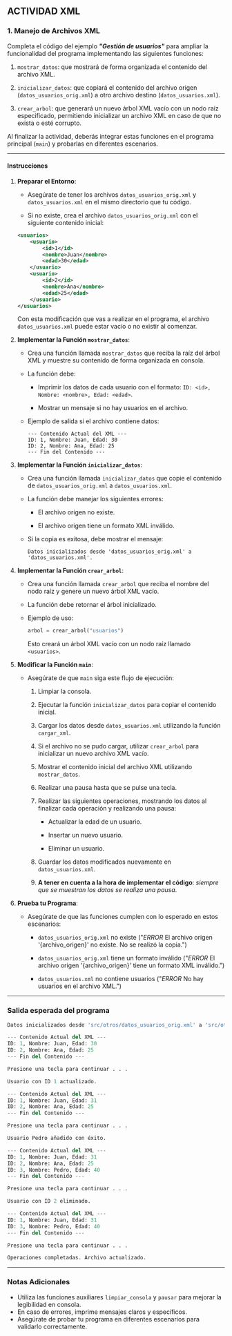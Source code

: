## ACTIVIDAD XML

### **1. Manejo de Archivos XML**

Completa el código del ejemplo ***"Gestión de usuarios"*** para ampliar la funcionalidad del programa implementando las siguientes funciones: 

1. `mostrar_datos`: que mostrará de forma organizada el contenido del archivo XML.

2. `inicializar_datos`: que copiará el contenido del archivo origen (`datos_usuarios_orig.xml`) a otro archivo destino (`datos_usuarios.xml`).

3. `crear_arbol`: que generará un nuevo árbol XML vacío con un nodo raíz especificado, permitiendo inicializar un archivo XML en caso de que no exista o esté corrupto.

Al finalizar la actividad, deberás integrar estas funciones en el programa principal (`main`) y probarlas en diferentes escenarios.

---

#### **Instrucciones**

1. **Preparar el Entorno**:

   - Asegúrate de tener los archivos `datos_usuarios_orig.xml` y `datos_usuarios.xml` en el mismo directorio que tu código.

   - Si no existe, crea el archivo `datos_usuarios_orig.xml` con el siguiente contenido inicial:

   ```xml
   <usuarios>
       <usuario>
           <id>1</id>
           <nombre>Juan</nombre>
           <edad>30</edad>
       </usuario>
       <usuario>
           <id>2</id>
           <nombre>Ana</nombre>
           <edad>25</edad>
       </usuario>
   </usuarios>
   ```

   Con esta modificación que vas a realizar en el programa, el archivo `datos_usuarios.xml` puede estar vacío o no existir al comenzar.

2. **Implementar la Función `mostrar_datos`**:

   - Crea una función llamada `mostrar_datos` que reciba la raíz del árbol XML y muestre su contenido de forma organizada en consola.

   - La función debe:
   
     - Imprimir los datos de cada usuario con el formato: `ID: <id>, Nombre: <nombre>, Edad: <edad>`.

     - Mostrar un mensaje si no hay usuarios en el archivo.

   - Ejemplo de salida si el archivo contiene datos:

     ```
     --- Contenido Actual del XML ---
     ID: 1, Nombre: Juan, Edad: 30
     ID: 2, Nombre: Ana, Edad: 25
     --- Fin del Contenido ---
     ```

3. **Implementar la Función `inicializar_datos`**:

   - Crea una función llamada `inicializar_datos` que copie el contenido de `datos_usuarios_orig.xml` a `datos_usuarios.xml`.

   - La función debe manejar los siguientes errores:
   
     - El archivo origen no existe.

     - El archivo origen tiene un formato XML inválido.

   - Si la copia es exitosa, debe mostrar el mensaje:
   
     ```
     Datos inicializados desde 'datos_usuarios_orig.xml' a 'datos_usuarios.xml'.
     ```

4. **Implementar la Función `crear_arbol`**:

   - Crea una función llamada `crear_arbol` que reciba el nombre del nodo raíz y genere un nuevo árbol XML vacío.

   - La función debe retornar el árbol inicializado.

   - Ejemplo de uso:
   
     ```python
     arbol = crear_arbol("usuarios")
     ```

     Esto creará un árbol XML vacío con un nodo raíz llamado `<usuarios>`.

5. **Modificar la Función `main`**:

   - Asegúrate de que `main` siga este flujo de ejecución:
   
     1. Limpiar la consola.

     2. Ejecutar la función `inicializar_datos` para copiar el contenido inicial.

     3. Cargar los datos desde `datos_usuarios.xml` utilizando la función `cargar_xml`.

     4. Si el archivo no se pudo cargar, utilizar `crear_arbol` para inicializar un nuevo archivo XML vacío.

     5. Mostrar el contenido inicial del archivo XML utilizando `mostrar_datos`.

     6. Realizar una pausa hasta que se pulse una tecla.

     7. Realizar las siguientes operaciones, mostrando los datos al finalizar cada operación y realizando una pausa:
     
        - Actualizar la edad de un usuario.

        - Insertar un nuevo usuario.

        - Eliminar un usuario.

     8. Guardar los datos modificados nuevamente en `datos_usuarios.xml`.

     9. **A tener en cuenta a la hora de implementar el código**: *siempre que se muestran los datos se realiza una pausa*.

6. **Prueba tu Programa**:

   - Asegúrate de que las funciones cumplen con lo esperado en estos escenarios:
   
     - `datos_usuarios_orig.xml` no existe ("*ERROR* El archivo origen '{archivo_origen}' no existe. No se realizó la copia.")

     - `datos_usuarios_orig.xml` tiene un formato inválido ("*ERROR* El archivo origen '{archivo_origen}' tiene un formato XML inválido.")

     - `datos_usuarios.xml` no contiene usuarios ("*ERROR* No hay usuarios en el archivo XML.")

---

### **Salida esperada del programa**

```python
Datos inicializados desde 'src/otros/datos_usuarios_orig.xml' a 'src/otros/datos_usuarios.xml'.

--- Contenido Actual del XML ---
ID: 1, Nombre: Juan, Edad: 30
ID: 2, Nombre: Ana, Edad: 25
--- Fin del Contenido ---

Presione una tecla para continuar . . .

Usuario con ID 1 actualizado.

--- Contenido Actual del XML ---
ID: 1, Nombre: Juan, Edad: 31
ID: 2, Nombre: Ana, Edad: 25
--- Fin del Contenido ---

Presione una tecla para continuar . . . 

Usuario Pedro añadido con éxito.

--- Contenido Actual del XML ---
ID: 1, Nombre: Juan, Edad: 31
ID: 2, Nombre: Ana, Edad: 25
ID: 3, Nombre: Pedro, Edad: 40
--- Fin del Contenido ---

Presione una tecla para continuar . . . 

Usuario con ID 2 eliminado.

--- Contenido Actual del XML ---
ID: 1, Nombre: Juan, Edad: 31
ID: 3, Nombre: Pedro, Edad: 40
--- Fin del Contenido ---

Presione una tecla para continuar . . . 

Operaciones completadas. Archivo actualizado.
```

---

### **Notas Adicionales**

- Utiliza las funciones auxiliares `limpiar_consola` y `pausar` para mejorar la legibilidad en consola.
- En caso de errores, imprime mensajes claros y específicos.
- Asegúrate de probar tu programa en diferentes escenarios para validarlo correctamente.
